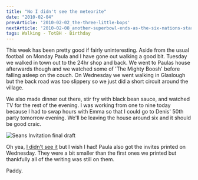 ```yaml
---
title: "No I didn't see the meteorite"
date: "2010-02-04"
prevArticle: '2010-02-02_the-three-little-bops'
nextArticle: '2010-02-08_another-superbowl-ends-as-the-six-nations-starts'
tags: Walking - TotBH - Birthday
---
```

This week has been pretty good if fairly uninteresting. Aside from the usual football on Monday Paula and I have gone out walking a good bit. Tuesday we walked in town out to the 24hr shop and back. We went to Paulas house afterwards though and we watched some of 'The Mighty Boosh' before falling asleep on the couch. On Wednesday we went walking in Glaslough but the back road was too slippery so we just did a short circuit around the village.

We also made dinner out there, stir fry with black bean sauce, and watched TV for the rest of the evening. I was working from one to nine today because I had to swap hours with Emma so that I could go to Denis' 50th party tomorrow evening. We'll be leaving the house around six and it should be good craic.

![Seans Invitation final draft](/images/seans_invitation2.jpg "Seans Invitation final draft &copy;DP1138")

Oh yea, [I didn't see it](http://www.rte.ie/news/2010/0204/meteorite.html) but I wish I had! Paula also got the invites printed on Wednesday. They were a bit smaller than the first ones we printed but thankfully all of the writing was still on them.

Paddy.